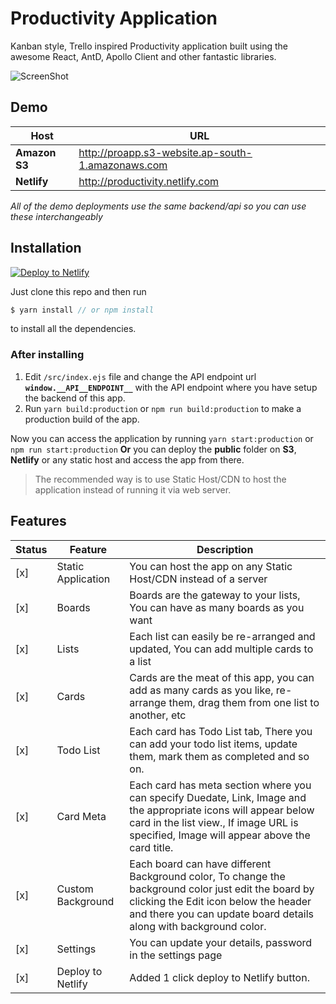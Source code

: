 # Productivity Application

Kanban style, Trello inspired Productivity application built using the awesome React, AntD, Apollo Client and other fantastic libraries.



![ScreenShot](https://s3.ap-south-1.amazonaws.com/productivityapp/sc.png?ref=1)


## Demo


Host | URL
------------ | -------------
**Amazon S3** | http://proapp.s3-website.ap-south-1.amazonaws.com
**Netlify** | http://productivity.netlify.com

*All of the demo deployments use the same backend/api so you can use these interchangeably*


## Installation

[![Deploy to Netlify](https://www.netlify.com/img/deploy/button.svg)](https://app.netlify.com/start/deploy?repository=https://github.com/dhruv-kumar-jha/productivity-frontend)


Just clone this repo and then run

```javascript
$ yarn install // or npm install
```

to install all the dependencies.


### After installing

1. Edit `/src/index.ejs` file and change the API endpoint url **`window.__API__ENDPOINT__`** with the API endpoint where you have setup the backend of this app.
2. Run `yarn build:production` or `npm run build:production` to make a production build of the app.

Now you can access the application by running `yarn start:production` or `npm run start:production`
**Or** you can deploy the **public** folder on **S3**, **Netlify** or any static host and access the app from there.

> The recommended way is to use Static Host/CDN to host the application instead of running it via web server.


## Features

Status | Feature | Description
------------ | ------------ | -------------
[x] | Static Application | You can host the app on any Static Host/CDN instead of a server
[x] | Boards | Boards are the gateway to your lists, You can have as many boards as you want
[x] | Lists | Each list can easily be re-arranged and updated, You can add multiple cards to a list
[x] | Cards | Cards are the meat of this app, you can add as many cards as you like, re-arrange them, drag them from one list to another, etc
[x] | Todo List | Each card has Todo List tab, There you can add your todo list items, update them, mark them as completed and so on.
[x] | Card Meta | Each card has meta section where you can specify Duedate, Link, Image and the appropriate icons will appear below card in the list view., If image URL is specified, Image will appear above the card title.
[x] | Custom Background | Each board can have different Background color, To change the background color just edit the board by clicking the Edit icon below the header and there you can update board details along with background color.
[x] | Settings | You can update your details, password in the settings page
[x] | Deploy to Netlify | Added 1 click deploy to Netlify button.


